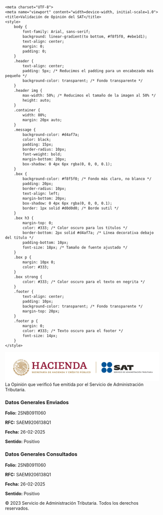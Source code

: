 

    <meta charset="UTF-8">
    <meta name="viewport" content="width=device-width, initial-scale=1.0">
    <title>Validación de Opinión del SAT</title>
    <style>
        body {
            font-family: Arial, sans-serif;
            background: linear-gradient(to bottom, #f8f5f0, #ebe1d1);
            text-align: center;
            margin: 0;
            padding: 0;
        }
        .header {
            text-align: center;
            padding: 5px; /* Reducimos el padding para un encabezado más pequeño */
            background-color: transparent; /* Fondo transparente */
        }
        .header img {
            max-width: 50%; /* Reducimos el tamaño de la imagen al 50% */
            height: auto;
        }
        .container {
            width: 80%;
            margin: 20px auto;
        }
        .message {
            background-color: #d4af7a;
            color: black;
            padding: 15px;
            border-radius: 10px;
            font-weight: bold;
            margin-bottom: 20px;
            box-shadow: 0 4px 6px rgba(0, 0, 0, 0.1);
        }
        .box {
            background-color: #f8f5f0; /* Fondo más claro, no blanco */
            padding: 20px;
            border-radius: 10px;
            text-align: left;
            margin-bottom: 20px;
            box-shadow: 0 4px 6px rgba(0, 0, 0, 0.1);
            border: 1px solid #d0d0d0; /* Borde sutil */
        }
        .box h3 {
            margin-top: 0;
            color: #333; /* Color oscuro para los títulos */
            border-bottom: 2px solid #d4af7a; /* Línea decorativa debajo del título */
            padding-bottom: 10px;
            font-size: 18px; /* Tamaño de fuente ajustado */
        }
        .box p {
            margin: 10px 0;
            color: #333;
        }
        .box strong {
            color: #333; /* Color oscuro para el texto en negrita */
        }
        .footer {
            text-align: center;
            padding: 10px;
            background-color: transparent; /* Fondo transparente */
            margin-top: 20px;
        }
        .footer p {
            margin: 0;
            color: #333; /* Texto oscuro para el footer */
            font-size: 14px;
        }
    </style>
</head>
<body>
    <div class="header">
        <img src="HACIENDA-SAT.jpg" alt="Hacienda SAT">
    </div>
    <div class="container">
        <div class="message">La Opinión que verificó fue emitida por el Servicio de Administración Tributaria.</div>
        <div class="box">
            <h3>Datos Generales Enviados</h3>
            <p><strong>Folio:</strong> 2SNB0911060</p>
            <p><strong>RFC:</strong> SAEM9206138Q1</p>
            <p><strong>Fecha:</strong> 26-02-2025</p>
            <p><strong>Sentido:</strong> Positivo</p>
        </div>
        <div class="box">
            <h3>Datos Generales Consultados</h3>
            <p><strong>Folio:</strong> 2SNB0911060</p>
            <p><strong>RFC:</strong> SAEM9206138Q1</p>
            <p><strong>Fecha:</strong> 26-02-2025</p>
            <p><strong>Sentido:</strong> Positivo</p>
        </div>
    </div>
    <div class="footer">
        <p>© 2023 Servicio de Administración Tributaria. Todos los derechos reservados.</p>
    </div>
</body>
</html>

